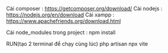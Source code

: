 Cài composer : https://getcomposer.org/download/
Cài nodejs : https://nodejs.org/en/download
Cài xampp : https://www.apachefriends.org/download.html

Cài node_modules trong project : npm install

RUN(tạo 2 terminal để chạy cùng lúc)
    php artisan
    npx vite